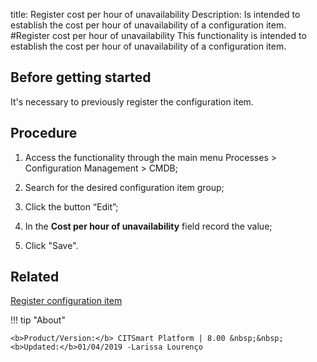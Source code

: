 title: Register cost per hour of unavailability
Description: Is intended to establish the cost per hour of unavailability of a configuration item.
#Register cost per hour of unavailability
This functionality is intended to establish the cost per hour of unavailability of a configuration item.

Before getting started
--------------------------

It's necessary to previously register the configuration item.

Procedure
-------------

1.  Access the functionality through the main menu Processes \> Configuration
    Management \> CMDB;

2.  Search for the desired configuration item group;

3.  Click the button “Edit”;

4.  In the **Cost per hour of unavailability** field record the value;

5.  Click "Save".

Related
-----------

[Register configuration item](/en-us/citsmart-platform-8/processes/configuration/use/register-CI.html)

!!! tip "About"

    <b>Product/Version:</b> CITSmart Platform | 8.00 &nbsp;&nbsp;
    <b>Updated:</b>01/04/2019 -Larissa Lourenço

